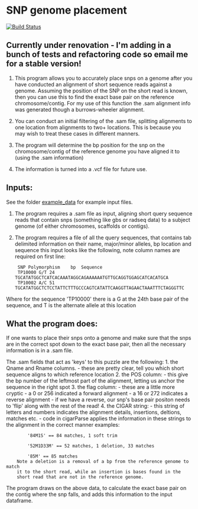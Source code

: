 # SNP genome placement
[![Build Status](https://travis-ci.org/CNuge/snp_genome_placement.svg?branch=master)](https://travis-ci.org/CNuge/snp_genome_placement)
## Currently under renovation - I'm adding in a bunch of tests and refactoring code so email me for a stable version!

1. This program allows you to accurately place snps on a genome after you have conducted an alignment
of short sequence reads against a genome. Assuming the position of the SNP on the short read
is known, then you can use this to find the exact base pair on the reference chromosome/contig.
For my use of this function the .sam alignment info was generated though a burrows-wheeler alignment. 

2. You can conduct an initial filtering of the .sam file, splitting alignments
to one location from alignments to two+ locations. This is because you may wish to treat these cases in different manners.

3. The program will determine the bp position for the snp on the chromosome/contig of
the reference genome you have aligned it to (using the .sam information)

4. The information is turned into a .vcf file for future use.



## Inputs:
See the folder [example_data](https://github.com/CNuge/snp_genome_placement/tree/master/example_data) for example input files.

1. The program requires a .sam file as input, aligning short query sequence reads that
contain snps (something like gbs or radseq data) to a subject genome
(of either chromosomes, scaffolds or contigs).

2. The program requires a file of all the query sequences, that contains tab
delimited information on their name, major/minor alleles, bp location and sequence
this input looks like the following, note column names are required on first line:

		SNP	Polymorphism	bp	Sequence
		TP10000	G/T	24	TGCATATGGCTCATCACAAATAGGCAGAAAAAATGTTGCAGGTGGAGCATCACATGCA
		TP10002	A/C	51	TGCATATGGCTCTCCTATTCTTTGCCCAGTCATATTCAAGGTTAGAACTAAATTTCTAGGGTTC
	
Where for the sequence 'TP10000' there is a G at the 24th base pair of the sequence, and T
is the alternate allele at this location

## What the program does:

If one wants to place their snps onto a genome and make sure that the snps are in the
correct spot down to the exact base pair, then all the necessary information is in a .sam
file.

The .sam fields that act as 'keys' to this puzzle are the following:
	1. the Qname and Rname columns.
		- these are pretty clear, tell you which short sequence aligns to which reference location
	2. the POS column:
		- this give the bp number of the leftmost part of the alignment, letting us anchor the
		sequence in the right spot
	3. the flag column:
		- these are a little more cryptic 
		- a 0 or 256 indicated a forward alignment
		- a 16 or 272 indicates a reverse alignment 
		- if we have a reverse, our snp's base pair positon needs 
		to 'flip' along with the rest of the read!
	4. the CIGAR string:
		- this string of letters and numbers indicates the alignment details, insertions, 
		deltions, matches etc.
		- code in cigarParse applies the information in these strings to the alignment 
		in the correct manner
		examples:
		
			'84M1S' == 84 matches, 1 soft trim
			
			'52M1D33M' == 52 matches, 1 deletion, 33 matches
			
			'85M' == 85 matches
		Note a deletion is a removal of a bp from the reference genome to match
		it to the short read, while an insertion is bases found in the 
		short read that are not in the reference genome.
			


The program draws on the above data, to calculate the exact base pair on the contig where the 
snp falls, and adds this information to the input dataframe. 



